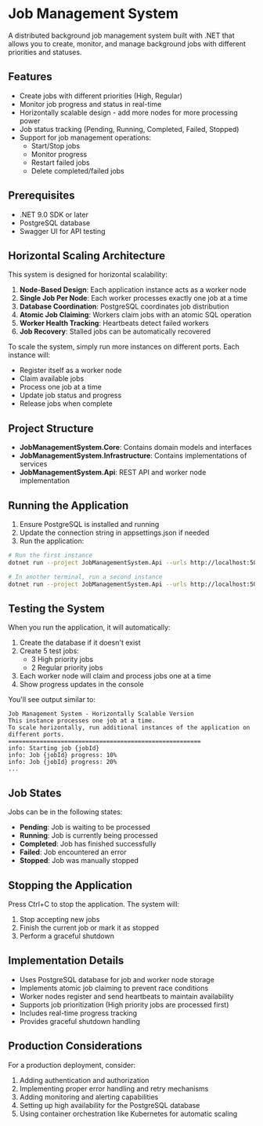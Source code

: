 # Job Management System

A distributed background job management system built with .NET that allows you to create, monitor, and manage background jobs with different priorities and statuses.

## Features

- Create jobs with different priorities (High, Regular)
- Monitor job progress and status in real-time
- Horizontally scalable design - add more nodes for more processing power
- Job status tracking (Pending, Running, Completed, Failed, Stopped)
- Support for job management operations:
  - Start/Stop jobs
  - Monitor progress
  - Restart failed jobs
  - Delete completed/failed jobs

## Prerequisites

- .NET 9.0 SDK or later
- PostgreSQL database
- Swagger UI for API testing

## Horizontal Scaling Architecture

This system is designed for horizontal scalability:

1. **Node-Based Design**: Each application instance acts as a worker node
2. **Single Job Per Node**: Each worker processes exactly one job at a time
3. **Database Coordination**: PostgreSQL coordinates job distribution
4. **Atomic Job Claiming**: Workers claim jobs with an atomic SQL operation
5. **Worker Health Tracking**: Heartbeats detect failed workers
6. **Job Recovery**: Stalled jobs can be automatically recovered

To scale the system, simply run more instances on different ports. Each instance will:
- Register itself as a worker node
- Claim available jobs
- Process one job at a time
- Update job status and progress
- Release jobs when complete

## Project Structure

- **JobManagementSystem.Core**: Contains domain models and interfaces
- **JobManagementSystem.Infrastructure**: Contains implementations of services
- **JobManagementSystem.Api**: REST API and worker node implementation

## Running the Application

1. Ensure PostgreSQL is installed and running
2. Update the connection string in appsettings.json if needed
3. Run the application:

```bash
# Run the first instance
dotnet run --project JobManagementSystem.Api --urls http://localhost:5000

# In another terminal, run a second instance
dotnet run --project JobManagementSystem.Api --urls http://localhost:5001
```

## Testing the System

When you run the application, it will automatically:

1. Create the database if it doesn't exist
2. Create 5 test jobs:
   - 3 High priority jobs
   - 2 Regular priority jobs
3. Each worker node will claim and process jobs one at a time
4. Show progress updates in the console

You'll see output similar to:
```
Job Management System - Horizontally Scalable Version
This instance processes one job at a time.
To scale horizontally, run additional instances of the application on different ports.
=======================================================
info: Starting job {jobId}
info: Job {jobId} progress: 10%
info: Job {jobId} progress: 20%
...
```

## Job States

Jobs can be in the following states:
- **Pending**: Job is waiting to be processed
- **Running**: Job is currently being processed
- **Completed**: Job has finished successfully
- **Failed**: Job encountered an error
- **Stopped**: Job was manually stopped

## Stopping the Application

Press Ctrl+C to stop the application. The system will:
1. Stop accepting new jobs
2. Finish the current job or mark it as stopped
3. Perform a graceful shutdown

## Implementation Details

- Uses PostgreSQL database for job and worker node storage
- Implements atomic job claiming to prevent race conditions
- Worker nodes register and send heartbeats to maintain availability
- Supports job prioritization (High priority jobs are processed first)
- Includes real-time progress tracking
- Provides graceful shutdown handling

## Production Considerations

For a production deployment, consider:
1. Adding authentication and authorization
2. Implementing proper error handling and retry mechanisms
3. Adding monitoring and alerting capabilities
4. Setting up high availability for the PostgreSQL database
5. Using container orchestration like Kubernetes for automatic scaling 